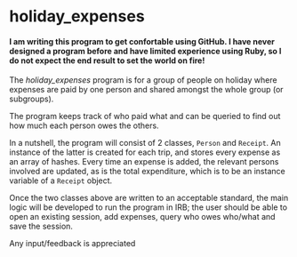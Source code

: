 # holiday_expenses

#### I am writing this program to get confortable using GitHub. I have never designed a program before and have limited experience using Ruby, so I do not expect the end result to set the world on fire!

The *holiday_expenses* program is for a group of people on holiday where expenses are paid by one person and shared amongst the whole group (or subgroups).

The program keeps track of who paid what and can be queried to find out how much each person owes the others.

In a nutshell, the program will consist of 2 classes, `Person` and `Receipt`. An instance of the latter is created for each trip, and stores every expense as an array of hashes. Every time an expense is added, the relevant persons involved are updated, as is the total expenditure, which is to be an instance variable of a `Receipt` object.

Once the two classes above are written to an acceptable standard, the main logic will be developed to run the program in IRB; the user should be able to open an existing session, add expenses, query who owes who/what and save the session.

Any input/feedback is appreciated
